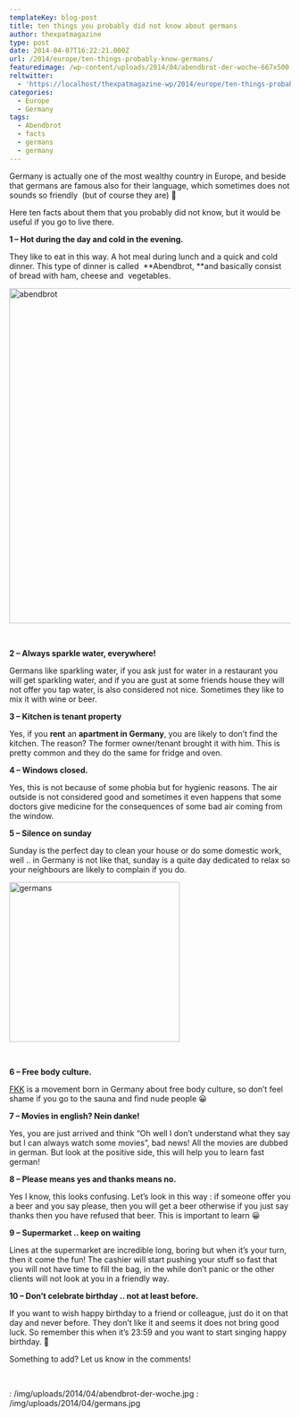 ```yaml
---
templateKey: blog-post
title: ten things you probably did not know about germans
author: thexpatmagazine
type: post
date: 2014-04-07T16:22:21.000Z
url: /2014/europe/ten-things-probably-know-germans/
featuredimage: /wp-content/uploads/2014/04/abendbrot-der-woche-667x500.jpg
reltwitter:
  - 'https://localhost/thexpatmagazine-wp/2014/europe/ten-things-probably-know-germans/?utm_source=ReviveOldPost&utm_medium=social&utm_campaign=ReviveOldPost'
categories:
  - Europe
  - Germany
tags:
  - Abendbrot
  - facts
  - germans
  - germany
---
```


Germany is actually one of the most wealthy country in Europe, and beside that germans are famous also for their language, which sometimes does not sounds so friendly  (but of course they are) 🙂

Here ten facts about them that you probably did not know, but it would be useful if you go to live there.<!--more-->

**1 &#8211; Hot during the day and cold in the evening.**

They like to eat in this way. A hot meal during lunch and a quick and cold dinner. This type of dinner is called  **Abendbrot, **and basically consist of bread with ham, cheese and  vegetables.

<img class="size-full wp-image-158" alt="abendbrot" src="/img/uploads/2014/04/abendbrot-der-woche.jpg" width="800" height="600" srcset="/img/uploads/2014/04/abendbrot-der-woche.jpg 800w, /img/uploads/2014/04/abendbrot-der-woche-300x225.jpg 300w, /img/uploads/2014/04/abendbrot-der-woche-768x576.jpg 768w, /img/uploads/2014/04/abendbrot-der-woche-667x500.jpg 667w" sizes="(max-width: 800px) 100vw, 800px" />

&nbsp;

**2 &#8211; Always sparkle water, everywhere!**

Germans like sparkling water, if you ask just for water in a restaurant you will get sparkling water, and if you are gust at some friends house they will not offer you tap water, is also considered not nice. Sometimes they like to mix it with wine or beer.

**3 &#8211; Kitchen is tenant property**

Yes, if you **rent** an **apartment in Germany**, you are likely to don&#8217;t find the kitchen. The reason? The former owner/tenant brought it with him. This is pretty common and they do the same for fridge and oven.

**4 &#8211; Windows closed.**

Yes, this is not because of some phobia but for hygienic reasons. The air outside is not considered good and sometimes it even happens that some doctors give medicine for the consequences of some bad air coming from the window.

**5 &#8211; Silence on sunday**

Sunday is the perfect day to clean your house or do some domestic work, well .. in Germany is not like that, sunday is a quite day dedicated to relax so your neighbours are likely to complain if you do.

<img class="size-full wp-image-159" alt="germans" src="/img/uploads/2014/04/germans.jpg" width="305" height="286" srcset="/img/uploads/2014/04/germans.jpg 305w, /img/uploads/2014/04/germans-300x281.jpg 300w" sizes="(max-width: 305px) 100vw, 305px" />

&nbsp;

**6 &#8211; Free body culture.**

<a href="https://en.wikipedia.org/wiki/FKK" target="_blank">FKK</a> is a movement born in Germany about free body culture, so don&#8217;t feel shame if you go to the sauna and find nude people 😀

**7 &#8211; Movies in english? Nein danke!**

Yes, you are just arrived and think &#8220;Oh well I don&#8217;t understand what they say but I can always watch some movies&#8221;, bad news! All the movies are dubbed in german. But look at the positive side, this will help you to learn fast german!

**8 &#8211; Please means yes and thanks means no.**

Yes I know, this looks confusing. Let&#8217;s look in this way : if someone offer you a beer and you say please, then you will get a beer otherwise if you just say thanks then you have refused that beer. This is important to learn 😀

**9 &#8211; Supermarket .. keep on waiting**

Lines at the supermarket are incredible long, boring but when it&#8217;s your turn, then it come the fun! The cashier will start pushing your stuff so fast that you will not have time to fill the bag, in the while don&#8217;t panic or the other clients will not look at you in a friendly way.

**10 &#8211; Don&#8217;t celebrate birthday .. not at least before.**

If you want to wish happy birthday to a friend or colleague, just do it on that day and never before. They don&#8217;t like it and seems it does not bring good luck. So remember this when it&#8217;s 23:59 and you want to start singing happy birthday. 🙂

Something to add? Let us know in the comments!

&nbsp;

: /img/uploads/2014/04/abendbrot-der-woche.jpg
: /img/uploads/2014/04/germans.jpg
